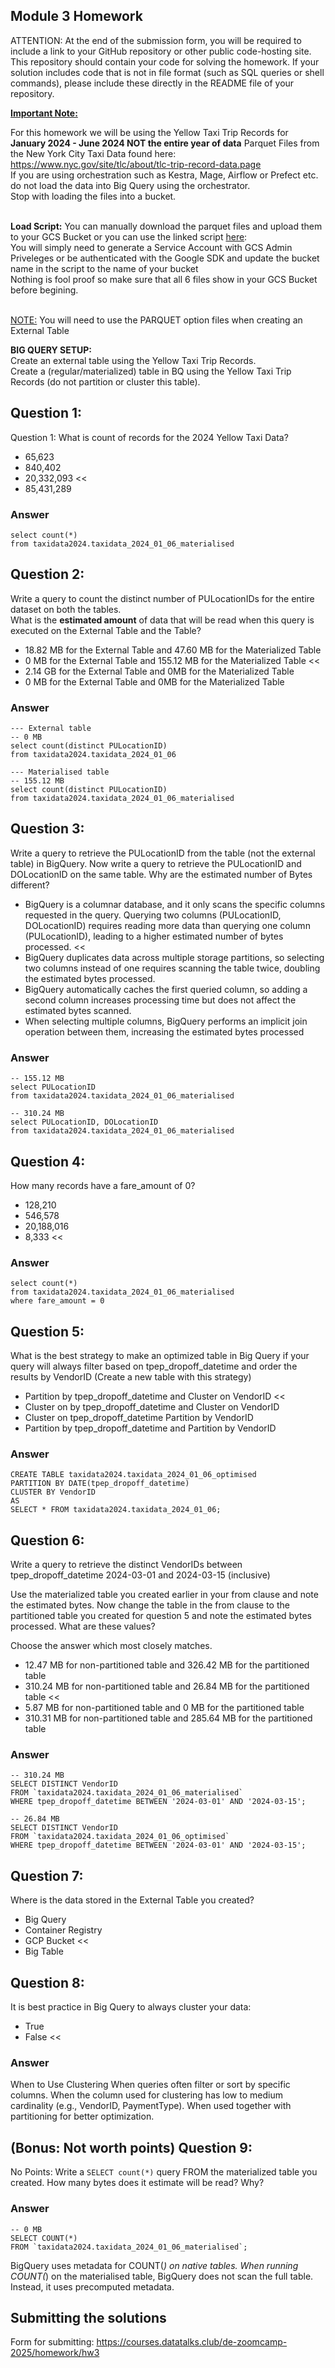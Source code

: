 ## Module 3 Homework

ATTENTION: At the end of the submission form, you will be required to include a link to your GitHub repository or other public code-hosting site. 
This repository should contain your code for solving the homework. If your solution includes code that is not in file format (such as SQL queries or 
shell commands), please include these directly in the README file of your repository.

<b><u>Important Note:</b></u> <p> For this homework we will be using the Yellow Taxi Trip Records for **January 2024 - June 2024 NOT the entire year of data** 
Parquet Files from the New York
City Taxi Data found here: </br> https://www.nyc.gov/site/tlc/about/tlc-trip-record-data.page </br>
If you are using orchestration such as Kestra, Mage, Airflow or Prefect etc. do not load the data into Big Query using the orchestrator.</br> 
Stop with loading the files into a bucket. </br></br>

**Load Script:** You can manually download the parquet files and upload them to your GCS Bucket or you can use the linked script [here](./load_yellow_taxi_data.py):<br>
You will simply need to generate a Service Account with GCS Admin Priveleges or be authenticated with the Google SDK and update the bucket name in the script to the name of your bucket<br>
Nothing is fool proof so make sure that all 6 files show in your GCS Bucket before begining.</br><br>

<u>NOTE:</u> You will need to use the PARQUET option files when creating an External Table</br>

<b>BIG QUERY SETUP:</b></br>
Create an external table using the Yellow Taxi Trip Records. </br>
Create a (regular/materialized) table in BQ using the Yellow Taxi Trip Records (do not partition or cluster this table). </br>
</p>

## Question 1:
Question 1: What is count of records for the 2024 Yellow Taxi Data?
- 65,623
- 840,402
- 20,332,093 <<
- 85,431,289

### Answer
```
select count(*)
from taxidata2024.taxidata_2024_01_06_materialised
```

## Question 2:
Write a query to count the distinct number of PULocationIDs for the entire dataset on both the tables.</br> 
What is the **estimated amount** of data that will be read when this query is executed on the External Table and the Table?

- 18.82 MB for the External Table and 47.60 MB for the Materialized Table
- 0 MB for the External Table and 155.12 MB for the Materialized Table <<
- 2.14 GB for the External Table and 0MB for the Materialized Table
- 0 MB for the External Table and 0MB for the Materialized Table

### Answer
```
--- External table
-- 0 MB
select count(distinct PULocationID) 
from taxidata2024.taxidata_2024_01_06

--- Materialised table
-- 155.12 MB
select count(distinct PULocationID) 
from taxidata2024.taxidata_2024_01_06_materialised  

```

## Question 3:
Write a query to retrieve the PULocationID from the table (not the external table) in BigQuery. Now write a query to retrieve the PULocationID and DOLocationID on the same table. Why are the estimated number of Bytes different?
- BigQuery is a columnar database, and it only scans the specific columns requested in the query. Querying two columns (PULocationID, DOLocationID) requires 
reading more data than querying one column (PULocationID), leading to a higher estimated number of bytes processed. <<
- BigQuery duplicates data across multiple storage partitions, so selecting two columns instead of one requires scanning the table twice, 
doubling the estimated bytes processed.
- BigQuery automatically caches the first queried column, so adding a second column increases processing time but does not affect the estimated bytes scanned.
- When selecting multiple columns, BigQuery performs an implicit join operation between them, increasing the estimated bytes processed

### Answer
```
-- 155.12 MB
select PULocationID 
from taxidata2024.taxidata_2024_01_06_materialised

-- 310.24 MB
select PULocationID, DOLocationID
from taxidata2024.taxidata_2024_01_06_materialised
```

## Question 4:
How many records have a fare_amount of 0?
- 128,210
- 546,578
- 20,188,016
- 8,333 <<

### Answer
```
select count(*)
from taxidata2024.taxidata_2024_01_06_materialised
where fare_amount = 0
```

## Question 5:
What is the best strategy to make an optimized table in Big Query if your query will always filter based on tpep_dropoff_datetime and order the results by VendorID (Create a new table with this strategy)
- Partition by tpep_dropoff_datetime and Cluster on VendorID <<
- Cluster on by tpep_dropoff_datetime and Cluster on VendorID
- Cluster on tpep_dropoff_datetime Partition by VendorID
- Partition by tpep_dropoff_datetime and Partition by VendorID

### Answer
```
CREATE TABLE taxidata2024.taxidata_2024_01_06_optimised
PARTITION BY DATE(tpep_dropoff_datetime)
CLUSTER BY VendorID
AS
SELECT * FROM taxidata2024.taxidata_2024_01_06;
```

## Question 6:
Write a query to retrieve the distinct VendorIDs between tpep_dropoff_datetime
2024-03-01 and 2024-03-15 (inclusive)</br>

Use the materialized table you created earlier in your from clause and note the estimated bytes. Now change the table in the from clause to the partitioned table you created for question 5 and note the estimated bytes processed. What are these values? </br>

Choose the answer which most closely matches.</br> 

- 12.47 MB for non-partitioned table and 326.42 MB for the partitioned table
- 310.24 MB for non-partitioned table and 26.84 MB for the partitioned table <<
- 5.87 MB for non-partitioned table and 0 MB for the partitioned table
- 310.31 MB for non-partitioned table and 285.64 MB for the partitioned table

### Answer
```
-- 310.24 MB
SELECT DISTINCT VendorID
FROM `taxidata2024.taxidata_2024_01_06_materialised`
WHERE tpep_dropoff_datetime BETWEEN '2024-03-01' AND '2024-03-15';

-- 26.84 MB
SELECT DISTINCT VendorID
FROM `taxidata2024.taxidata_2024_01_06_optimised`
WHERE tpep_dropoff_datetime BETWEEN '2024-03-01' AND '2024-03-15';
```


## Question 7: 
Where is the data stored in the External Table you created?

- Big Query
- Container Registry
- GCP Bucket <<
- Big Table

## Question 8:
It is best practice in Big Query to always cluster your data:
- True
- False <<

### Answer
When to Use Clustering
When queries often filter or sort by specific columns.
When the column used for clustering has low to medium cardinality (e.g., VendorID, PaymentType).
When used together with partitioning for better optimization.


## (Bonus: Not worth points) Question 9:
No Points: Write a `SELECT count(*)` query FROM the materialized table you created. How many bytes does it estimate will be read? Why?

### Answer
```
-- 0 MB
SELECT COUNT(*)
FROM `taxidata2024.taxidata_2024_01_06_materialised`;
```
BigQuery uses metadata for COUNT(*) on native tables. When running COUNT(*) on the materialised table, BigQuery does not scan the full table. Instead, it uses precomputed metadata.

## Submitting the solutions

Form for submitting: https://courses.datatalks.club/de-zoomcamp-2025/homework/hw3
